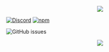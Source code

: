 <p align="center">
  <img src="https://cdn.discordapp.com/attachments/1011650397389213816/1033959763089838080/Fixed_Green.jpg" />
</p>
<p align="center">

[![Discord](https://img.shields.io/discord/567705326774779944?style=flat-square)](https://discord.gg/pCj2UBbwST)
[![npm](https://img.shields.io/npm/v/poru?style=flat-square)](https://www.npmjs.com/package/glitch-client)

![GitHub issues](https://img.shields.io/github/issues-raw/parasop/poru?style=flat-square)

</p>

<p align="center">
  <a href="https://nodei.co/npm/glitch-client/"><img src="https://nodei.co/npm/glitch-client.png?downloads=true&downloadRank=true&stars=true"></a>
</p>
